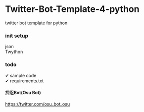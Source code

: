 # Twitter-Bot-Template-4-python
twitter bot template for python

### init setup
json  
Twython  

### todo
✔︎ sample code    
✔︎ requirements.txt

#### 押忍Bot(Osu Bot)
https://twitter.com/osu_bot_osu
